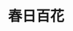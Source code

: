 ---
logo: images/art_book/春日百花.jpg
title: 春日百花
subTitle: 伊东杂音的第二本凉宫画集，于2013年5月1日出版，出版社为角川书店

category: 画集

hasResource: true
downloadList:
  - intro: 直链下载
    size: 25.8MB
    link: http://download.haruhifanclub.com/%E3%80%9020367%E3%80%9101%20LGCR%20%20HJ.zip
  - intro: 云盘 提取码:3ix6
    size: 25.8MB
    link: https://pan.baidu.com/s/1gf3e5od1NmqZ59pky0sreQ

downloadContent: | 
  《伊东杂音画集：春日百花》内容简介：千呼万唤始出来的”凉宫春日系列”第二本画集终于隆重登场！伊东杂音笔下的凉宫春日永远绚烂绽放！《春日主义》画集后全收录！小说版插图（动摇~惊愕）+杂志平台登载的各种精美宣传插画+09版动画及剧场版原画首次公开+原作小说作者谷川流老师特别亲笔创作的短篇小说——《随意数列》+其他平台刊登过的原画&作者解说。<br><br>
  PS：如果你拥有该资源的高清版/完整版，也可向我们提交反馈。
---